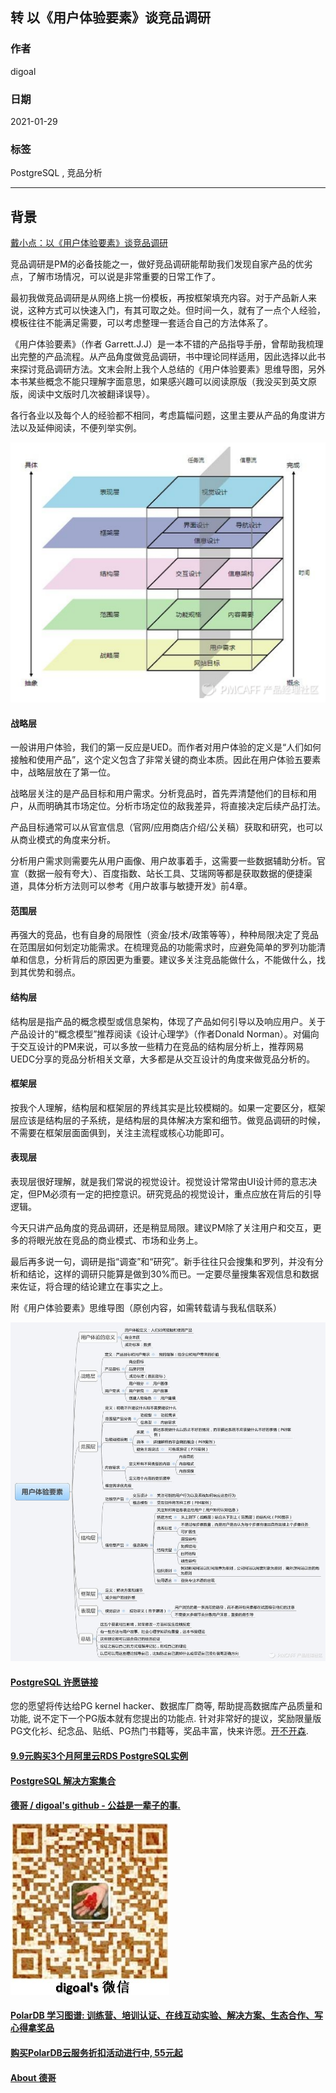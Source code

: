 ## 转  以《用户体验要素》谈竞品调研  
        
### 作者        
digoal        
        
### 日期        
2021-01-29         
        
### 标签        
PostgreSQL , 竞品分析         
        
----        
        
## 背景        
  
[戴小点：以《用户体验要素》谈竞品调研](https://zhuanlan.zhihu.com/p/29215139)    
    
竞品调研是PM的必备技能之一，做好竞品调研能帮助我们发现自家产品的优劣点，了解市场情况，可以说是非常重要的日常工作了。    
    
最初我做竞品调研是从网络上挑一份模板，再按框架填充内容。对于产品新人来说，这种方式可以快速入门，有其可取之处。但时间一久，就有了一点个人经验，模板往往不能满足需要，可以考虑整理一套适合自己的方法体系了。    
    
《用户体验要素》（作者 Garrett.J.J）是一本不错的产品指导手册，曾帮助我梳理出完整的产品流程。从产品角度做竞品调研，书中理论同样适用，因此选择以此书来探讨竞品调研方法。文末会附上我个人总结的《用户体验要素》思维导图，另外本书某些概念不能只理解字面意思，如果感兴趣可以阅读原版（我没买到英文原版，阅读中文版时几次被翻译误导）。    
    
各行各业以及每个人的经验都不相同，考虑篇幅问题，这里主要从产品的角度讲方法以及延伸阅读，不便列举实例。    
    
![pic](20210128_02_pic_002.png)    
    
#### 战略层    
    
一般讲用户体验，我们的第一反应是UED。而作者对用户体验的定义是“人们如何接触和使用产品”，这个定义包含了非常关键的商业本质。因此在用户体验五要素中，战略层放在了第一位。    
    
战略层关注的是产品目标和用户需求。分析竞品时，首先弄清楚他们的目标和用户，从而明确其市场定位。分析市场定位的敌我差异，将直接决定后续产品打法。    
    
产品目标通常可以从官宣信息（官网/应用商店介绍/公关稿）获取和研究，也可以从商业模式的角度来分析。    
    
分析用户需求则需要先从用户画像、用户故事着手，这需要一些数据辅助分析。官宣（数据一般有夸大）、百度指数、站长工具、艾瑞网等都是获取数据的便捷渠道，具体分析方法则可以参考《用户故事与敏捷开发》前4章。    
    
#### 范围层    
    
再强大的竞品，也有自身的局限性（资金/技术/政策等等），种种局限决定了竞品在范围层如何划定功能需求。在梳理竞品的功能需求时，应避免简单的罗列功能清单和信息，分析背后的原因更为重要。建议多关注竞品能做什么，不能做什么，找到其优势和弱点。    
    
#### 结构层    
    
结构层是指产品的概念模型或信息架构，体现了产品如何引导以及响应用户。关于产品设计的“概念模型”推荐阅读《设计心理学》（作者Donald Norman）。对偏向于交互设计的PM来说，可以多放一些精力在竞品的结构层分析上，推荐网易UEDC分享的竞品分析相关文章，大多都是从交互设计的角度来做竞品分析的。    
    
#### 框架层    
    
按我个人理解，结构层和框架层的界线其实是比较模糊的。如果一定要区分，框架层应该是结构层的子系统，是结构层的具体解决方案和细节。做竞品调研的时候，不需要在框架层面面俱到，关注主流程或核心功能即可。    
    
#### 表现层    
    
表现层很好理解，就是我们常说的视觉设计。视觉设计常常由UI设计师的意志决定，但PM必须有一定的把控意识。研究竞品的视觉设计，重点应放在背后的引导逻辑。    
    
今天只讲产品角度的竞品调研，还是稍显局限。建议PM除了关注用户和交互，更多的将眼光放在竞品的商业模式、市场和业务上。    
    
最后再多说一句，调研是指“调查”和“研究”。新手往往只会搜集和罗列，并没有分析和结论，这样的调研只能算是做到30%而已。一定要尽量搜集客观信息和数据来佐证，将合理的结论建立在事实之上。    
    
附《用户体验要素》思维导图（原创内容，如需转载请与我私信联系）    
    
![pic](20210128_02_pic_003.jpg)    
    
  
      
  
#### [PostgreSQL 许愿链接](https://github.com/digoal/blog/issues/76 "269ac3d1c492e938c0191101c7238216")
您的愿望将传达给PG kernel hacker、数据库厂商等, 帮助提高数据库产品质量和功能, 说不定下一个PG版本就有您提出的功能点. 针对非常好的提议，奖励限量版PG文化衫、纪念品、贴纸、PG热门书籍等，奖品丰富，快来许愿。[开不开森](https://github.com/digoal/blog/issues/76 "269ac3d1c492e938c0191101c7238216").  
  
  
#### [9.9元购买3个月阿里云RDS PostgreSQL实例](https://www.aliyun.com/database/postgresqlactivity "57258f76c37864c6e6d23383d05714ea")
  
  
#### [PostgreSQL 解决方案集合](https://yq.aliyun.com/topic/118 "40cff096e9ed7122c512b35d8561d9c8")
  
  
#### [德哥 / digoal's github - 公益是一辈子的事.](https://github.com/digoal/blog/blob/master/README.md "22709685feb7cab07d30f30387f0a9ae")
  
  
![digoal's wechat](../pic/digoal_weixin.jpg "f7ad92eeba24523fd47a6e1a0e691b59")
  
  
#### [PolarDB 学习图谱: 训练营、培训认证、在线互动实验、解决方案、生态合作、写心得拿奖品](https://www.aliyun.com/database/openpolardb/activity "8642f60e04ed0c814bf9cb9677976bd4")
  
  
#### [购买PolarDB云服务折扣活动进行中, 55元起](https://www.aliyun.com/activity/new/polardb-yunparter?userCode=bsb3t4al "e0495c413bedacabb75ff1e880be465a")
  
  
#### [About 德哥](https://github.com/digoal/blog/blob/master/me/readme.md "a37735981e7704886ffd590565582dd0")
  
